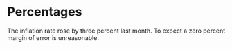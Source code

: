 # Percentages

The inflation rate rose by three percent last month.
To expect a zero percent margin of error is unreasonable.
